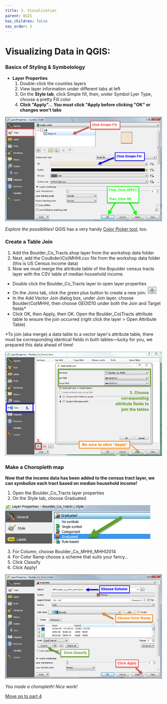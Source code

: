 ```yaml
---
title: 3. Visualization
parent: QGIS
has_children: false
nav_order: 3
---
```


# Visualizing Data in QGIS:

### Basics of Styling & Symbolology

- __Layer Properties__
  1. Double-click the counties layers
  2. View layer information under different tabs at left
  3. On the __Style tab__, click Simple fill, then, under Symbol Lyer Type, choose a pretty Fill color
  4. __Click "Apply"... You must click "Apply before clicking "OK" or changes won't take__

![Style Properties][QGIS5]

*Explore the possiblities!* QGIS has a very handy [Color Picker tool](https://docs.qgis.org/3.4/en/docs/user_manual/introduction/general_tools.html#color-selector), too.


### Create a Table Join

1. Add the Boulder_Co_Tracts.shop layer from the workshop data folder
2. Next, add the Coulbder)Co)MHHI.csv file from the workshop data folder (this is US Census income data)
3. Now we must merge the attribute table of the Bopulder census tracts layer with the CSV table of median household income.
  - Double click the Boulder_Co_Tracts layer to open layer properties
  - On the Joins tab, click the green plus button to create a new join: ![Join Button][QGIS6]
  - In the Add Vector Join dialog box, under Join layer, choose Boulder)Co)MHHI, then choose GEOID10 under both the Join and Target fields*
  - Click OK, then Apply, then OK. Open the Boulder_Co)Tracts attribute table to ensure the join occurred (right click the layer > Open Attribute Table)

&ast;To join (aka merge) a data table to a vector layer's attribute table, there must be corresponding identical fields in both tables—lucky for you, we prepared this data ahead of time!

![Joining Data][QGIS7]

### Make a Choropleth map

__Now that the income data has been added to the census tract layer, we can symbolize each tract based on median household income!__

1. Open the Boulder_Co_Tracts layer properties
2. On the Style tab, choose Graduated

![Graduated Symbology][QGIS8]

3. For Column, choose Boulder_Co_MHHI_MHHI2014
4. For Color Ramp choose a scheme that suits your fancy...
5. Click Classify
6. Click Apply!

![Choropleth Styling][QGIS9]

*You made a choropleth! Nice work!*

[Move on to part 4](/QGIS-analysis)

[QGIS0]: img/QGIS0.png "QGIS logo."
[QGIS1]: img/QGIS1.png "The QGIS user interface."
[QGIS2]: img/QGIS2.png "There are many ways to add data using the Manage Layers Toolbar."
[QGIS3]: img/QGIS3.png "Add SpatiaLite data button."
[QGIS4]: img/QGIS4.png "Add SpatiaLite Layers dialog box."
[QGIS5]: img/QGIS5.png "The Style tab on the Layer Properties window."
[QGIS6]: img/QGIS6.png "Add a join button."
[QGIS7]: img/QGIS7.png "Joining a text file to a layer's attribute table."
[QGIS8]: img/QGIS8.png "Styling a layer by graduated symbols"
[QGIS9]: img/QGIS9.png "Styling a choropleth map"
[QGIS10]: img/QGIS10.png "Adding a new Print Layout."
[QGIS11]: img/QGIS11.png "The Print Layout interface."
[QGIS12]: img/QGIS12.png "Useful Print Layout tools."
[QGIS13]: img/QGIS13.png "Print Layout item properties."
[QGIS14]: img/QGIS14.png "Plugin Menu"
[QGIS15]: img/QGIS15.png "Plugin Repository"
[VECTOR]: https://upload.wikimedia.org/wikipedia/commons/3/38/Simple_vector_map.svg "Source: wikimedia"
